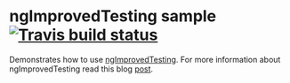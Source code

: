# ngImprovedTesting sample &nbsp;[![Travis build status](https://travis-ci.org/evangalen/ng-improved-testing.png?branch=master)](https://travis-ci.org/evangalen/ng-improved-testing)

Demonstrates how to use [ngImprovedTesting](https://github.com/evangalen/ng-improved-testing).
For more information about ngImprovedTesting read this blog [post](http://blog.jdriven.com/2014/07/ng-improved-testing-mock-testing-for-angularjs-made-easy/).
